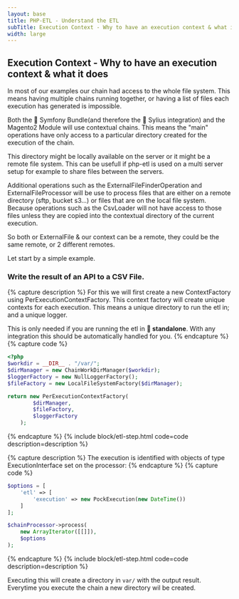```yaml
---
layout: base
title: PHP-ETL - Understand the ETL
subTitle: Execution Context - Why to have an execution context & what it does
width: large
---
```


## Execution Context - Why to have an execution context & what it does

In most of our examples our chain had access to the whole file system. 
This means having multiple chains running together, or having a list of files each execution has generated is impossible.

Both the 🎵 Symfony Bundle(and therefore the 🦢 Sylius integration) and the Magento2 Module will use contextual chains.
This means the "main" operations have only access to a particular directory created for the execution of the chain.

This directory might be locally available on the server or it might be a remote file system. This can be usefull if 
php-etl is used on a multi server setup for example to share files between the servers. 

Additional operations such as the ExternalFileFinderOperation and ExternalFileProcessor will be use to 
process files that are either on a remote directory (sftp, bucket s3...) or files that are on the local file system. 
Because operations such as the CsvLoader will not have access to those files unless they are copied into the contextual directory of the current execution.

So both or ExternalFile & our context can be a remote, they could be the same remote, or 2 different remotes.

Let start by a simple example.

### Write the result of an API to a CSV File.

{% capture description %}
For this we will first create a new ContextFactory using PerExecutionContextFactory. 
This context factory will create unique contexts for each execution. This means a unique directory to run the etl
in; and a unique logger. 

This is only needed if you are running the etl in **🐘 standalone**. With any integration this should be automatically
handled for you.
{% endcapture %}
{% capture code %}
```php
<?php
$workdir = __DIR__ . "/var/";
$dirManager = new ChainWorkDirManager($workdir);
$loggerFactory = new NullLoggerFactory();
$fileFactory = new LocalFileSystemFactory($dirManager);

return new PerExecutionContextFactory(
        $dirManager,
        $fileFactory,
        $loggerFactory
    );
```
{% endcapture %}
{% include block/etl-step.html code=code description=description %}

{% capture description %}
The execution is identified with objects of type ExecutionInterface set on the processor:
{% endcapture %}
{% capture code %}
```php
$options = [
    'etl' => [
        'execution' => new PockExecution(new DateTime())
    ]
];

$chainProcessor->process(
    new ArrayIterator([[]]),
    $options
);
```
{% endcapture %}
{% include block/etl-step.html code=code description=description %}

Executing this will create a directory in `var/` with the output result. Everytime you execute the chain a new
directory wil be created.

